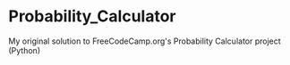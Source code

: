# Probability_Calculator
My original solution to FreeCodeCamp.org's Probability Calculator project (Python)
